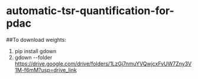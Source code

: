 # automatic-tsr-quantification-for-pdac


##To download weights: 
  1. pip install gdown
  2. gdown --folder https://drive.google.com/drive/folders/1LzGj7nmuYVQwjcxFvUW7Zny3V1M-f6mM?usp=drive_link

